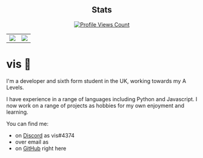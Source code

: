 <h2 align="center">Stats</h2>
<a href="https://github.com/vis2x">
  <p align="center">
    <img src="https://komarev.com/ghpvc/?username=vis2x" alt="Profile Views Count">
  </p>
</a>

<p align="center">
<table>
  <tr>
    <td align="center" style="padding=0;width=50%;">
      <img src="https://github-readme-stats.vercel.app/api/?username=vis2x&title_color=4F8CC9&text_color=9f9f9f&show_icons=true&bg_color=00000000&hide_border=true&icon_color=4F8CC9&hide_title=true&count_private=true" />
    </td>
    <td align="center" style="padding=0;width=50%;">
      <img src="https://github-readme-stats.quantumlytangled.vercel.app/api/top-langs/?username=vis2x&title_color=4F8CC9&text_color=9f9f9f&layout=compact&show_icons=true&bg_color=00000000&hide_border=true&icon_color=00000000&count_private=true" />
    </td>
  </tr>
</table>
</p>


# vis 👋

I'm a developer and sixth form student in the UK, working towards my A Levels.

I have experience in a range of languages including Python and Javascript. I now work on a range of projects as hobbies for my own enjoyment and learning.

You can find me:
- on [Discord](https://discord.com) as vis#4374
- over email as <needtomake>
- on [GitHub](https://github.com/vis2x) right here




<!--currently in my final year working towards my A Levels. Next year I'll (hopefully) be studying Computer Science at university.





<!--# hi I'm vis 👋

<!--### 🌱 I’m currently learning ...
  Javascript

<!--### 🔭 I’m currently working on ...
  Python

<!--### 📫 How to reach me:
  on Discord as vis#4374
  over email at
  on GitHub right here

<!--
**vis2x/vis2x** is a ✨ _special_ ✨ repository because its `README.md` (this file) appears on your GitHub profile.

<!--Here are some ideas to get you started:

<!--- 🔭 I’m currently working on ...
- 🌱 I’m currently learning ...
- 👯 I’m looking to collaborate on ...
- 🤔 I’m looking for help with ...
- 💬 Ask me about ...

<!--- 😄 Pronouns: ...
- ⚡ Fun fact: ...
-->
